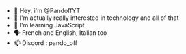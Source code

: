 - 👋 Hey, i'm  @PandoffYT
- 👀 I'm actually really interested in technology and all of that
- 🌱 I'm learning JavaScript
- 🗣️ French and English, Italian too 
- 📫 Discord : pando_off

<!---
PandoffYT/PandoffYT is a ✨ special ✨ repository because its `README.md` (this file) appears on your GitHub profile.
You can click the Preview link to take a look at your changes.
--->
